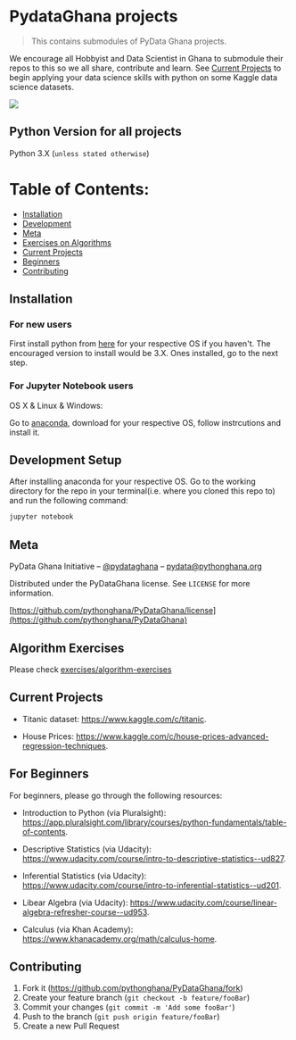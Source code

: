 # PydataGhana projects
> This contains submodules of PyData Ghana projects.

<!-- [![NPM Version][npm-image]][npm-url]
[![Build Status][travis-image]][travis-url]
[![Downloads Stats][npm-downloads]][npm-url] -->

We encourage all Hobbyist and Data Scientist in Ghana to submodule their repos to this so we all share, contribute and learn.
See [Current Projects](#current-projects) to begin applying your data science skills with python on some Kaggle data science datasets.

![](header.png)

## Python Version for all projects

Python 3.X (``unless stated otherwise``)

# Table of Contents:

* [Installation](#installation)
* [Development](#development-setup)
* [Meta](#meta)
* [Exercises on Algorithms](#algorithm-exercises)
* [Current Projects](#current-projects)
* [Beginners](#for-beginners)
* [Contributing](#contributing)

## Installation

### For new users
First install python from [here](https://www.python.org/downloads/) for your respective OS if you haven't. The encouraged version to install would be 3.X. Ones installed, go to the next step.

### For Jupyter Notebook users
OS X & Linux & Windows:

Go to [anaconda](https://www.anaconda.com/download/), download for your respective OS, follow instrcutions and install it.

## Development Setup

After installing anaconda for your respective OS. Go to the working directory for the repo in your terminal(i.e. where you cloned this repo to) and run the following command:

```sh
jupyter notebook
```


## Meta

PyData Ghana Initiative – [@pydataghana](https://twitter.com/pydataghana) – pydata@pythonghana.org

Distributed under the PyDataGhana license. See ``LICENSE`` for more information.

[https://github.com/pythonghana/PyDataGhana/license](https://github.com/pythonghana/PyDataGhana)

## Algorithm Exercises

Please check [exercises/algorithm-exercises](https://github.com/pythonghana/PyDataGhana/tree/master/exercises/algorithm-exercises)

## Current Projects

* Titanic dataset: https://www.kaggle.com/c/titanic.

* House Prices: https://www.kaggle.com/c/house-prices-advanced-regression-techniques.

## For Beginners

For beginners, please go through the following resources:

* Introduction to Python (via Pluralsight): https://app.pluralsight.com/library/courses/python-fundamentals/table-of-contents.

* Descriptive Statistics (via Udacity): https://www.udacity.com/course/intro-to-descriptive-statistics--ud827.

* Inferential Statistics (via Udacity): https://www.udacity.com/course/intro-to-inferential-statistics--ud201.

* Libear Algebra (via Udacity): https://www.udacity.com/course/linear-algebra-refresher-course--ud953.

* Calculus (via Khan Academy): https://www.khanacademy.org/math/calculus-home.

## Contributing

1. Fork it (<https://github.com/pythonghana/PyDataGhana/fork>)
2. Create your feature branch (`git checkout -b feature/fooBar`)
3. Commit your changes (`git commit -m 'Add some fooBar'`)
4. Push to the branch (`git push origin feature/fooBar`)
5. Create a new Pull Request

<!-- Markdown link & img dfn's -->
<!-- [npm-image]: https://img.shields.io/npm/v/datadog-metrics.svg?style=flat-square
[npm-url]: https://npmjs.org/package/datadog-metrics
[npm-downloads]: https://img.shields.io/npm/dm/datadog-metrics.svg?style=flat-square
[travis-image]: https://img.shields.io/travis/dbader/node-datadog-metrics/master.svg? -->
